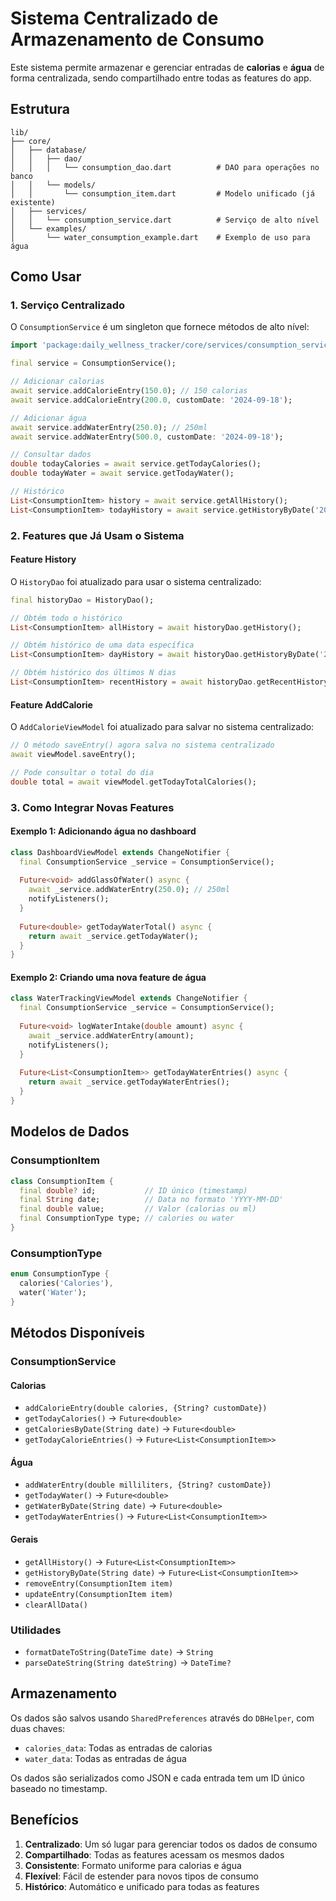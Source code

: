 # Sistema Centralizado de Armazenamento de Consumo

Este sistema permite armazenar e gerenciar entradas de **calorias** e **água** de forma centralizada, sendo compartilhado entre todas as features do app.

## Estrutura

```
lib/
├── core/
│   ├── database/
│   │   ├── dao/
│   │   │   └── consumption_dao.dart          # DAO para operações no banco
│   │   └── models/
│   │       └── consumption_item.dart         # Modelo unificado (já existente)
│   ├── services/
│   │   └── consumption_service.dart          # Serviço de alto nível
│   └── examples/
│       └── water_consumption_example.dart    # Exemplo de uso para água
```

## Como Usar

### 1. Serviço Centralizado

O `ConsumptionService` é um singleton que fornece métodos de alto nível:

```dart
import 'package:daily_wellness_tracker/core/services/consumption_service.dart';

final service = ConsumptionService();

// Adicionar calorias
await service.addCalorieEntry(150.0); // 150 calorias
await service.addCalorieEntry(200.0, customDate: '2024-09-18');

// Adicionar água
await service.addWaterEntry(250.0); // 250ml
await service.addWaterEntry(500.0, customDate: '2024-09-18');

// Consultar dados
double todayCalories = await service.getTodayCalories();
double todayWater = await service.getTodayWater();

// Histórico
List<ConsumptionItem> history = await service.getAllHistory();
List<ConsumptionItem> todayHistory = await service.getHistoryByDate('2024-09-18');
```

### 2. Features que Já Usam o Sistema

#### Feature History
O `HistoryDao` foi atualizado para usar o sistema centralizado:

```dart
final historyDao = HistoryDao();

// Obtém todo o histórico
List<ConsumptionItem> allHistory = await historyDao.getHistory();

// Obtém histórico de uma data específica
List<ConsumptionItem> dayHistory = await historyDao.getHistoryByDate('2024-09-18');

// Obtém histórico dos últimos N dias
List<ConsumptionItem> recentHistory = await historyDao.getRecentHistory(7);
```

#### Feature AddCalorie
O `AddCalorieViewModel` foi atualizado para salvar no sistema centralizado:

```dart
// O método saveEntry() agora salva no sistema centralizado
await viewModel.saveEntry();

// Pode consultar o total do dia
double total = await viewModel.getTodayTotalCalories();
```

### 3. Como Integrar Novas Features

#### Exemplo 1: Adicionando água no dashboard

```dart
class DashboardViewModel extends ChangeNotifier {
  final ConsumptionService _service = ConsumptionService();
  
  Future<void> addGlassOfWater() async {
    await _service.addWaterEntry(250.0); // 250ml
    notifyListeners();
  }
  
  Future<double> getTodayWaterTotal() async {
    return await _service.getTodayWater();
  }
}
```

#### Exemplo 2: Criando uma nova feature de água

```dart
class WaterTrackingViewModel extends ChangeNotifier {
  final ConsumptionService _service = ConsumptionService();
  
  Future<void> logWaterIntake(double amount) async {
    await _service.addWaterEntry(amount);
    notifyListeners();
  }
  
  Future<List<ConsumptionItem>> getTodayWaterEntries() async {
    return await _service.getTodayWaterEntries();
  }
}
```

## Modelos de Dados

### ConsumptionItem
```dart
class ConsumptionItem {
  final double? id;           // ID único (timestamp)
  final String date;          // Data no formato 'YYYY-MM-DD'
  final double value;         // Valor (calorias ou ml)
  final ConsumptionType type; // calories ou water
}
```

### ConsumptionType
```dart
enum ConsumptionType {
  calories('Calories'),
  water('Water');
}
```

## Métodos Disponíveis

### ConsumptionService

#### Calorias
- `addCalorieEntry(double calories, {String? customDate})`
- `getTodayCalories()` → `Future<double>`
- `getCaloriesByDate(String date)` → `Future<double>`
- `getTodayCalorieEntries()` → `Future<List<ConsumptionItem>>`

#### Água
- `addWaterEntry(double milliliters, {String? customDate})`
- `getTodayWater()` → `Future<double>`
- `getWaterByDate(String date)` → `Future<double>`
- `getTodayWaterEntries()` → `Future<List<ConsumptionItem>>`

#### Gerais
- `getAllHistory()` → `Future<List<ConsumptionItem>>`
- `getHistoryByDate(String date)` → `Future<List<ConsumptionItem>>`
- `removeEntry(ConsumptionItem item)`
- `updateEntry(ConsumptionItem item)`
- `clearAllData()`

### Utilidades
- `formatDateToString(DateTime date)` → `String`
- `parseDateString(String dateString)` → `DateTime?`

## Armazenamento

Os dados são salvos usando `SharedPreferences` através do `DBHelper`, com duas chaves:
- `calories_data`: Todas as entradas de calorias
- `water_data`: Todas as entradas de água

Os dados são serializados como JSON e cada entrada tem um ID único baseado no timestamp.

## Benefícios

1. **Centralizado**: Um só lugar para gerenciar todos os dados de consumo
2. **Compartilhado**: Todas as features acessam os mesmos dados
3. **Consistente**: Formato uniforme para calorias e água
4. **Flexível**: Fácil de estender para novos tipos de consumo
5. **Histórico**: Automático e unificado para todas as features